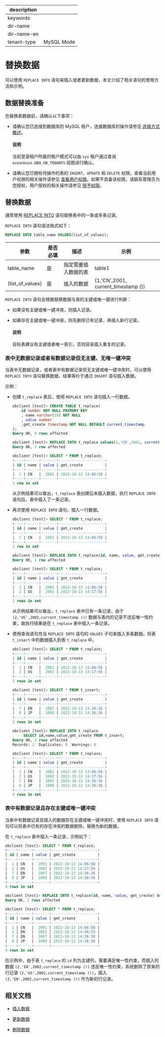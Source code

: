 |description||
|---|---|
|keywords||
|dir-name||
|dir-name-en||
|tenant-type|MySQL Mode|

# 替换数据

可以使用 `REPLACE INTO` 语句来插入或者更新数据，本文介绍了相关语句的使用方法和示例。

## 数据替换准备

在替换表数据前，请确认以下事项：

* 请确认您已连接到数据库的 MySQL 租户，连接数据库的操作请参见 [连接方式概述](../100.connect-to-oceanbase-database-of-mysql-mode/100.connection-methods-overview-of-mysql-mode.md)。
  
  <main id="notice" type='explain'>
   <h4>说明</h4>
   <p>当前登录租户所属的租户模式可以由 <code>sys</code> 租户通过查询 <code>oceanbase.DBA_OB_TENANTS</code> 视图进行确认。 </p>
  </main>

* 请确认您已拥有待操作的表的 `INSERT`、`UPDATE` 和 `DELETE` 权限。查看当前用户权限的相关操作请参见 [查看用户权限](../../../600.manage/500.security-and-permissions/300.access-control/200.user-and-permission/200.permission-of-mysql-mode/400.view-user-permissions-of-mysql-mode.md)。如果不具备该权限，请联系管理员为您授权，用户授权的相关操作请参见 [授予权限](../../../600.manage/500.security-and-permissions/300.access-control/200.user-and-permission/200.permission-of-mysql-mode/200.authority-of-mysql-mode.md)。

## 替换数据

通常使用 [REPLACE INTO](../../../700.reference/500.sql-reference/100.sql-syntax/200.common-tenant-of-mysql-mode/600.sql-statement-of-mysql-mode/7600.replace-of-mysql-mode.md) 语句替换表中的一条或多条记录。

`REPLACE INTO` 语句语法格式如下：

```sql
REPLACE INTO table_name VALUES(list_of_values);
```

|        参数        | 是否必填 |     描述     |                 示例                  |
|------------------|------|------------|-------------------------------------|
| table_name       | 是    | 指定需要插入数据的表 | table1                              |
| (list_of_values) | 是    | 插入的数据      | (1,'CN',2001, current_timestamp ()) |

`REPLACE INTO` 语句会根据替换数据与表的主键或唯一键进行判断：

* 如果没有主键或唯一键冲突，则插入记录。

* 如果存在主键或唯一键冲突，则先删除已有记录，再插入新行记录。
  <main id="notice" type='explain'>
    <h4>说明</h4>
    <p>目标表建议有主键或者唯一索引，否则容易插入重复的记录。</p>
  </main>

### 表中无数据记录或者有数据记录但无主键、无唯一键冲突

当表中无数据记录，或者表中有数据记录但无主键或唯一键冲突时，可以使用 `REPLACE INTO` 语句替换数据，结果等价于通过 `INSERT` 语句插入数据。

示例：

* 创建 `t_replace` 表后，使用 `REPLACE INTO` 语句插入一行数据。

  ```sql
  obclient [test]> CREATE TABLE t_replace(
      id number NOT NULL PRIMARY KEY
      , name varchar(10) NOT NULL
      , value number
      ,gmt_create timestamp NOT NULL DEFAULT current_timestamp
  );
  Query OK, 0 rows affected 

  obclient [test]> REPLACE INTO t_replace values(1,'CN',2001, current_timestamp ());
  Query OK, 1 row affected 

  obclient [test]> SELECT * FROM t_replace;
  +----+------+-------+---------------------+
  | id | name | value | gmt_create          |
  +----+------+-------+---------------------+
  |  1 | CN   |  2001 | 2022-10-13 14:06:58 |
  +----+------+-------+---------------------+
  1 row in set
  ```

  从示例结果可以看出，`t_replace` 表创建后未插入数据，执行 `REPLACE INTO` 语句后，表中插入了一条记录。

* 再次使用 `REPLACE INTO` 语句，插入一行数据。

  ```sql
  obclient [test]> SELECT * FROM t_replace;
  +----+------+-------+---------------------+
  | id | name | value | gmt_create          |
  +----+------+-------+---------------------+
  |  1 | CN   |  2001 | 2022-10-13 14:06:58 |
  +----+------+-------+---------------------+
  1 row in set

  obclient [test]> REPLACE INTO t_replace(id, name, value, gmt_create) VALUES(2,'US',2002,current_timestamp ());
  Query OK, 1 row affected 

  obclient [test]> SELECT * FROM t_replace;
  +----+------+-------+---------------------+
  | id | name | value | gmt_create          |
  +----+------+-------+---------------------+
  |  1 | CN   |  2001 | 2022-10-13 14:06:58 |
  |  2 | US   |  2002 | 2022-10-13 14:17:56 |
  +----+------+-------+---------------------+
  2 rows in set
  ```

  从示例结果可以看出，`t_replace` 表中已有一条记录，由于 `(2,'US',2002,current_timestamp ())` 数据与表内的记录不违反唯一性约束，故执行结果是在 `t_replace` 表中插入一条记录。

* 使用查询语句充当 `REPLACE INTO` 语句的 `VALUES` 子句来插入多条数据。将表 `t_insert` 中的数据插入到表 `t_replace` 中。

  ```sql
  obclient [test]> SELECT * FROM t_replace;
  +----+------+-------+---------------------+
  | id | name | value | gmt_create          |
  +----+------+-------+---------------------+
  |  1 | CN   |  2001 | 2022-10-13 14:06:58 |
  |  2 | US   |  2002 | 2022-10-13 14:17:56 |
  +----+------+-------+---------------------+
  2 rows in set

  obclient [test]> SELECT * FROM t_insert;
  +----+------+-------+---------------------+
  | id | name | value | gmt_create          |
  +----+------+-------+---------------------+
  |  7 | EN   |  1007 | 2022-10-13 14:36:36 |
  |  8 | JP   |  1008 | 2022-10-13 14:36:36 |
  +----+------+-------+---------------------+
  2 rows in set

  obclient [test]> REPLACE INTO t_replace
       SELECT id,name,value,gmt_create FROM t_insert;
  Query OK, 2 rows affected
  Records: 2  Duplicates: 0  Warnings: 0

  obclient [test]> SELECT * FROM t_replace;
  +----+------+-------+---------------------+
  | id | name | value | gmt_create          |
  +----+------+-------+---------------------+
  |  1 | CN   |  2001 | 2022-10-13 14:06:58 |
  |  2 | US   |  2002 | 2022-10-13 14:17:56 |
  |  7 | EN   |  1007 | 2022-10-13 14:36:36 |
  |  8 | JP   |  1008 | 2022-10-13 14:36:36 |
  +----+------+-------+---------------------+
  4 rows in set
  ```

### 表中有数据记录且存在主键或唯一键冲突

当表中有数据记录且插入的数据存在主键或唯一键冲突时，使用 `REPLACE INTO` 语句可以将表中已有的存在冲突的数据删除，替换为新的数据。

在 `t_replace` 表中插入一条记录，示例如下：

```sql
obclient [test]> SELECT * FROM t_replace;
+----+------+-------+---------------------+
| id | name | value | gmt_create          |
+----+------+-------+---------------------+
|  1 | CN   |  2001 | 2022-10-13 14:06:58 |
|  2 | US   |  2002 | 2022-10-13 14:17:56 |
|  7 | EN   |  1007 | 2022-10-13 14:36:36 |
|  8 | JP   |  1008 | 2022-10-13 14:36:36 |
+----+------+-------+---------------------+
4 rows in set

obclient [test]> REPLACE INTO t_replace(id, name, value, gmt_create) VALUES(2,'EN',2002,current_timestamp ());
Query OK, 2 rows affected

obclient [test]> SELECT * FROM t_replace;
+----+------+-------+---------------------+
| id | name | value | gmt_create          |
+----+------+-------+---------------------+
|  1 | CN   |  2001 | 2022-10-13 14:06:58 |
|  2 | EN   |  2002 | 2022-10-13 14:44:33 |
|  7 | EN   |  1007 | 2022-10-13 14:36:36 |
|  8 | JP   |  1008 | 2022-10-13 14:36:36 |
+----+------+-------+---------------------+
4 rows in set
```

在示例中，由于表 `t_replace` 的 `id` 列为主键列，需要满足唯一性约束，而插入的数据 `(2,'EN',2002,current_timestamp ())` 违反唯一性约束，系统删除了原来的行记录 `(2,'US',2002,current_timestamp ())`，插入 `(2,'EN',2002,current_timestamp ())` 作为新的行记录。

## 相关文档

* [插入数据](../400.write-data-of-mysql-mode/100.insert-data-of-mysql-mode-in-develop.md)

* [更新数据](../400.write-data-of-mysql-mode/200.update-data-of-mysql-mode-in-develop.md)

* [删除数据](../400.write-data-of-mysql-mode/300.delete-data-of-mysql-mode-in-develop.md)

